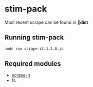 # stim-pack

Most recent scrape can be found in 📁**dist**

## Running stim-pack
```sh
node run scrape-it.1.2.0.js
```

## Required modules

- [scrape-it](https://www.npmjs.com/package/scrape-it)
- fs
